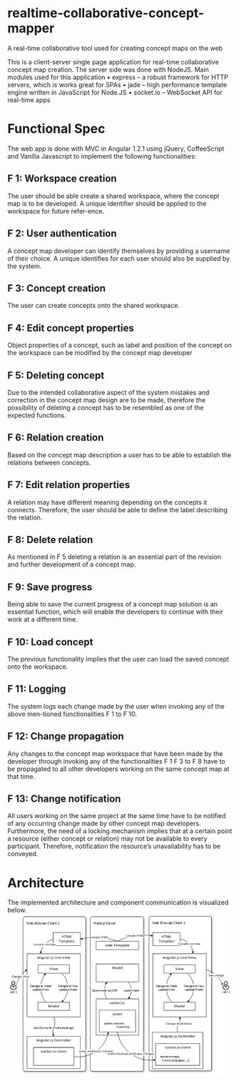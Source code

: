 # realtime-collaborative-concept-mapper
A real-time collaborative tool used for creating concept maps on the web

This is a client-server single page application for real-time collaborative concept map creation.
The server side was done with NodeJS. Main modules used for this application 
•	express – a robust framework for HTTP servers, which is works great for SPAs
•	jade – high performance template engine written in JavaScript for Node.JS
•	socket.io – WebSocket API for real-time apps

# Functional Spec
The web app is done with MVC in Angular 1.2.1 using jQuery, CoffeeScript and Vanilla Javascript to implement the following functionalities:
## F 1: Workspace creation 
The user should be able create a shared workspace, where the concept map is to be developed. A unique identifier should be applied to the workspace for future refer-ence.
## F 2: User authentication 
A concept map developer can identify themselves by providing a username of their choice. A unique identifies for each user should also be supplied by the system.
## F 3: Concept creation 
The user can create concepts onto the shared workspace.
## F 4: Edit concept properties
Object properties of a concept, such as label and position of the concept on the workspace can be modified by the concept map developer
## F 5: Deleting concept 
Due to the intended collaborative aspect of the system mistakes and correction in the concept map design are to be made, therefore the possibility of deleting a concept has to be resembled as one of the expected functions.
## F 6: Relation creation 
Based on the concept map description a user has to be able to establish the relations between concepts.
## F 7: Edit relation properties
A relation may have different meaning depending on the concepts it connects. Therefore, the user should be able to define the label describing the relation.
## F 8: Delete relation 
As mentioned in F 5 deleting a relation is an essential part of the revision and further development of a concept map.
## F 9: Save progress 
Being able to save the current progress of a concept map solution is an essential function, which will enable the developers to continue with their work at a different time. 
## F 10: Load concept 
The previous functionality implies that the user can load the saved concept onto the workspace.
## F 11: Logging 
The system logs each change made by the user when invoking any of the above men-tioned functionalities F 1 to F 10.
## F 12: Change propagation 
Any changes to the concept map workspace that have been made by the developer through invoking any of the functionalities F 1 F 3 to F 8 have to be propagated to all other developers working on the same concept map at that time.
## F 13: Change notification
All users working on the same project at the same time have to be notified of any occurring change made by other concept map developers. Furthermore, the need of a locking mechanism implies that at a certain point a resource (either concept or relation) may not be available to every participant. Therefore, notification the resource’s unavailability has to be conveyed.

# Architecture
The implemented architecture and component communication is visualized below.
<img alt="Architecture" src="https://github.com/bozhan/realtime-collaborative-concept-mapper/blob/master/img/concept.png">
